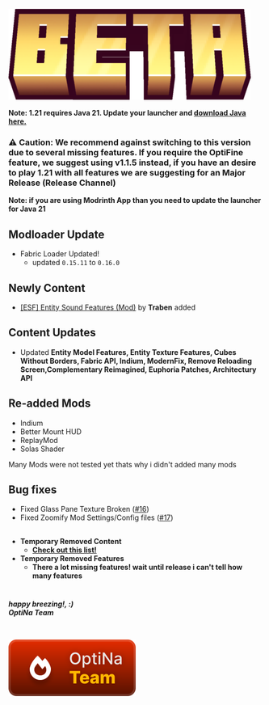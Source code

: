 ![Update Logo](https://github.com/OptiNa-Team/OptiNa-Reborn/blob/main/update_banners/beta.png?raw=true)


**Note: 1.21 requires Java 21. Update your launcher and [download Java here.](https://www.oracle.com/in/java/technologies/downloads/)**

### ⚠️ Caution: **We recommend against switching to this version due to several missing features. If you require the OptiFine feature, we suggest using v1.1.5 instead, if you have an desire to play 1.21 with all features we are suggesting for an Major Release (Release Channel)**



**Note: if you are using Modrinth App than you need to update the launcher for Java 21**

## Modloader Update
-  Fabric Loader Updated!
    - updated `0.15.11` to `0.16.0`

## Newly Content
- [[ESF] Entity Sound Features (Mod)](https://modrinth.com/mod/esf) by **Traben** added

## Content Updates
- Updated **Entity Model Features, Entity Texture Features, Cubes Without Borders, Fabric API, Indium, ModernFix, Remove Reloading Screen,Complementary Reimagined, Euphoria Patches, Architectury API**

## Re-added Mods
- Indium
- Better Mount HUD
- ReplayMod
- Solas Shader

Many Mods were not tested yet thats why i didn't added many mods

## Bug fixes
- Fixed Glass Pane Texture Broken ([#16](https://github.com/OptiNa-Team/OptiNa-Reborn/issues/16))
- Fixed Zoomify Mod Settings/Config files ([#17](https://github.com/OptiNa-Team/OptiNa-Reborn/issues/17))

##
- **Temporary Removed Content**
    - **[Check out this list!](https://github.com/OptiNa-Team/OptiNa-Reborn/issues/8)**
- **Temporary Removed Features**
    - **There a lot missing features! wait until release i can't tell how many features**



#
***happy breezing!, :)*** <br>
***OptiNa Team***

<br>

![OptiNa Team](https://raw.githubusercontent.com/NotAGanesh/OptiNa-Team/c834c07242f36d99bc07b4e6b1219cd71d7470e0/badges/cozy.svg)
